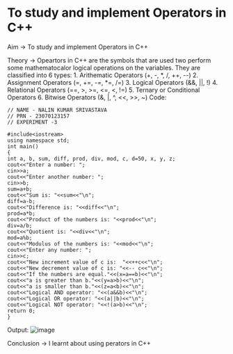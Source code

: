 # To study and implement Operators in C++

Aim -> To study and implement Operators in C++

Theory -> Opeartors in C++ are the symbols that are used two perform some mathematocalor logical operations on the variables.
They are classified into 6 types: 1. Arithematic Operators (+, -, *, /, ++, --)
2. Assignment Operators (=, +=, -=, *=, /=)
3. Logical Operators (&&, ||, !)
4. Relational Operators (==, >, >=, <=, <, !=)
5. Ternary or Conditional Operators
6. Bitwise Operators (&, |, ^, <<, >>, ~)
Code:
```
// NAME - NALIN KUMAR SRIVASTAVA
// PRN - 23070123157
// EXPERIMENT -3  

#include<iostream> 
using namespace std; 
int main()  
{ 
int a, b, sum, diff, prod, div, mod, c, d=50, x, y, z; 
cout<<"Enter a number: ";                               
cin>>a; 
cout<<"Enter another number: ";                         
cin>>b; 
sum=a+b;   
cout<<"Sum is: "<<sum<<"\n";                           
diff=a-b;   
cout<<"Difference is: "<<diff<<"\n";                    
prod=a*b;   
cout<<"Product of the numbers is: "<<prod<<"\n";     
div=a/b;   
cout<<"Quotient is: "<<div<<"\n";                      
mod=a%b;  
cout<<"Modulus of the numbers is: "<<mod<<"\n";         
cout<<"Enter any number: ";                             
cin>>c; 
cout<<"New increment value of c is:  "<<++c<<"\n";     
cout<<"New decrement value of c is: "<<-- c<<"\n";      
cout<<"If the numbers are equal."<<(x=a==b)<<"\n";      
cout<<"a is greater than b."<<(y=a>b)<<"\n";            
cout<<"a is smaller than b."<<(z=a<b)<<"\n";           
cout<<"Logical AND operator: "<<(a&&b)<<"\n";          
cout<<"Logical OR operator: "<<(a||b)<<"\n";            
cout<<"Logical NOT operator: "<<!(a>b)<<"\n";          
return 0; 
}
```
Output:
![image](https://github.com/user-attachments/assets/19223a7a-7c02-48ec-a1e0-d3166e62f2c4)


Conclusion -> I learnt about using perators in C++



